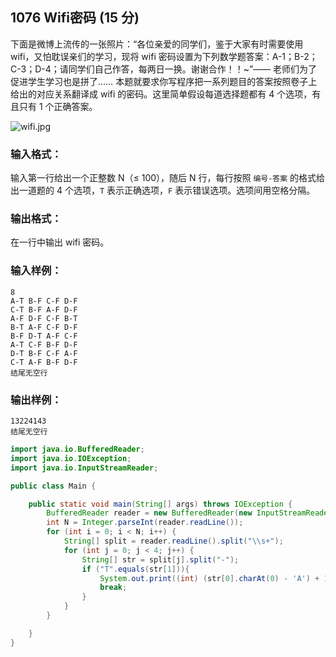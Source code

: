 ## 1076 Wifi密码 (15 分)

下面是微博上流传的一张照片：“各位亲爱的同学们，鉴于大家有时需要使用 wifi，又怕耽误亲们的学习，现将 wifi 密码设置为下列数学题答案：A-1；B-2；C-3；D-4；请同学们自己作答，每两日一换。谢谢合作！！~”—— 老师们为了促进学生学习也是拼了…… 本题就要求你写程序把一系列题目的答案按照卷子上给出的对应关系翻译成 wifi 的密码。这里简单假设每道选择题都有 4 个选项，有且只有 1 个正确答案。

![wifi.jpg](https://images.ptausercontent.com/7e56be3f-caba-45f1-b9cb-38a96d44de76.jpg)

### 输入格式：

输入第一行给出一个正整数 N（≤ 100），随后 N 行，每行按照 `编号-答案` 的格式给出一道题的 4 个选项，`T` 表示正确选项，`F` 表示错误选项。选项间用空格分隔。

### 输出格式：

在一行中输出 wifi 密码。

### 输入样例：

```in
8
A-T B-F C-F D-F
C-T B-F A-F D-F
A-F D-F C-F B-T
B-T A-F C-F D-F
B-F D-T A-F C-F
A-T C-F B-F D-F
D-T B-F C-F A-F
C-T A-F B-F D-F
结尾无空行
```

### 输出样例：

```out
13224143
结尾无空行
```



```java
import java.io.BufferedReader;
import java.io.IOException;
import java.io.InputStreamReader;

public class Main {

    public static void main(String[] args) throws IOException {
        BufferedReader reader = new BufferedReader(new InputStreamReader(System.in));
        int N = Integer.parseInt(reader.readLine());
        for (int i = 0; i < N; i++) {
            String[] split = reader.readLine().split("\\s+");
            for (int j = 0; j < 4; j++) {
                String[] str = split[j].split("-");
                if ("T".equals(str[1])){
                    System.out.print((int) (str[0].charAt(0) - 'A') + 1);
                    break;
                }
            }
        }

    }
}
```

